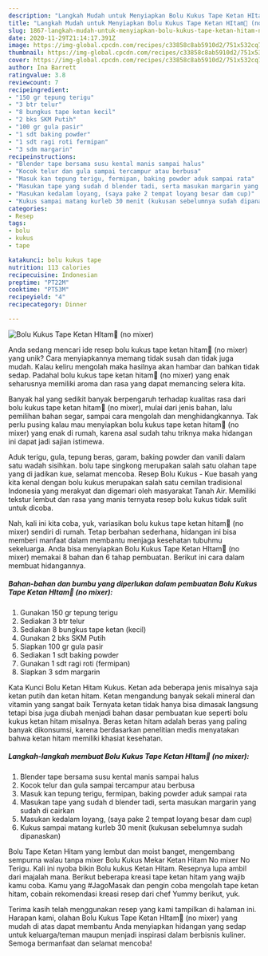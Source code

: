 ```yaml
---
description: "Langkah Mudah untuk Menyiapkan Bolu Kukus Tape Ketan HItam🍴 (no mixer) Anti Gagal"
title: "Langkah Mudah untuk Menyiapkan Bolu Kukus Tape Ketan HItam🍴 (no mixer) Anti Gagal"
slug: 1867-langkah-mudah-untuk-menyiapkan-bolu-kukus-tape-ketan-hitam-no-mixer-anti-gagal
date: 2020-11-29T21:14:17.391Z
image: https://img-global.cpcdn.com/recipes/c33858c8ab5910d2/751x532cq70/bolu-kukus-tape-ketan-hitam🍴-no-mixer-foto-resep-utama.jpg
thumbnail: https://img-global.cpcdn.com/recipes/c33858c8ab5910d2/751x532cq70/bolu-kukus-tape-ketan-hitam🍴-no-mixer-foto-resep-utama.jpg
cover: https://img-global.cpcdn.com/recipes/c33858c8ab5910d2/751x532cq70/bolu-kukus-tape-ketan-hitam🍴-no-mixer-foto-resep-utama.jpg
author: Ina Barrett
ratingvalue: 3.8
reviewcount: 7
recipeingredient:
- "150 gr tepung terigu"
- "3 btr telur"
- "8 bungkus tape ketan kecil"
- "2 bks SKM Putih"
- "100 gr gula pasir"
- "1 sdt baking powder"
- "1 sdt ragi roti fermipan"
- "3 sdm margarin"
recipeinstructions:
- "Blender tape bersama susu kental manis sampai halus"
- "Kocok telur dan gula sampai tercampur atau berbusa"
- "Masuk kan tepung terigu, fermipan, baking powder aduk sampai rata"
- "Masukan tape yang sudah d blender tadi, serta masukan margarin yang sudah di cairkan"
- "Masukan kedalam loyang, (saya pake 2 tempat loyang besar dam cup)"
- "Kukus sampai matang kurleb 30 menit (kukusan sebelumnya sudah dipanaskan)"
categories:
- Resep
tags:
- bolu
- kukus
- tape

katakunci: bolu kukus tape 
nutrition: 113 calories
recipecuisine: Indonesian
preptime: "PT22M"
cooktime: "PT53M"
recipeyield: "4"
recipecategory: Dinner

---
```



![Bolu Kukus Tape Ketan HItam🍴 (no mixer)](https://img-global.cpcdn.com/recipes/c33858c8ab5910d2/751x532cq70/bolu-kukus-tape-ketan-hitam🍴-no-mixer-foto-resep-utama.jpg)

Anda sedang mencari ide resep bolu kukus tape ketan hitam🍴 (no mixer) yang unik? Cara menyiapkannya memang tidak susah dan tidak juga mudah. Kalau keliru mengolah maka hasilnya akan hambar dan bahkan tidak sedap. Padahal bolu kukus tape ketan hitam🍴 (no mixer) yang enak seharusnya memiliki aroma dan rasa yang dapat memancing selera kita.

Banyak hal yang sedikit banyak berpengaruh terhadap kualitas rasa dari bolu kukus tape ketan hitam🍴 (no mixer), mulai dari jenis bahan, lalu pemilihan bahan segar, sampai cara mengolah dan menghidangkannya. Tak perlu pusing kalau mau menyiapkan bolu kukus tape ketan hitam🍴 (no mixer) yang enak di rumah, karena asal sudah tahu triknya maka hidangan ini dapat jadi sajian istimewa.

Aduk terigu, gula, tepung beras, garam, baking powder dan vanili dalam satu wadah sisihkan. bolu tape singkong merupakan salah satu olahan tape yang di jadikan kue, selamat mencoba. Resep Bolu Kukus - Kue basah yang kita kenal dengan bolu kukus merupakan salah satu cemilan tradisional Indonesia yang merakyat dan digemari oleh masyarakat Tanah Air. Memiliki tekstur lembut dan rasa yang manis ternyata resep bolu kukus tidak sulit untuk dicoba.


Nah, kali ini kita coba, yuk, variasikan bolu kukus tape ketan hitam🍴 (no mixer) sendiri di rumah. Tetap berbahan sederhana, hidangan ini bisa memberi manfaat dalam membantu menjaga kesehatan tubuhmu sekeluarga. Anda bisa menyiapkan Bolu Kukus Tape Ketan HItam🍴 (no mixer) memakai 8 bahan dan 6 tahap pembuatan. Berikut ini cara dalam membuat hidangannya.

<!--inarticleads1-->

##### Bahan-bahan dan bumbu yang diperlukan dalam pembuatan Bolu Kukus Tape Ketan HItam🍴 (no mixer):

1. Gunakan 150 gr tepung terigu
1. Sediakan 3 btr telur
1. Sediakan 8 bungkus tape ketan (kecil)
1. Gunakan 2 bks SKM Putih
1. Siapkan 100 gr gula pasir
1. Sediakan 1 sdt baking powder
1. Gunakan 1 sdt ragi roti (fermipan)
1. Siapkan 3 sdm margarin


Kata Kunci Bolu Ketan Hitam Kukus. Ketan ada beberapa jenis misalnya saja ketan putih dan ketan hitam. Ketan mengandung banyak sekali mineral dan vitamin yang sangat baik Ternyata ketan tidak hanya bisa dimasak langsung tetapi bisa juga diubah menjadi bahan dasar pembuatan kue seperti bolu kukus ketan hitam misalnya. Beras ketan hitam adalah beras yang paling banyak dikonsumsi, karena berdasarkan penelitian medis menyatakan bahwa ketan hitam memiliki khasiat kesehatan. 

<!--inarticleads2-->

##### Langkah-langkah membuat Bolu Kukus Tape Ketan HItam🍴 (no mixer):

1. Blender tape bersama susu kental manis sampai halus
1. Kocok telur dan gula sampai tercampur atau berbusa
1. Masuk kan tepung terigu, fermipan, baking powder aduk sampai rata
1. Masukan tape yang sudah d blender tadi, serta masukan margarin yang sudah di cairkan
1. Masukan kedalam loyang, (saya pake 2 tempat loyang besar dam cup)
1. Kukus sampai matang kurleb 30 menit (kukusan sebelumnya sudah dipanaskan)


Bolu Tape Ketan Hitam yang lembut dan moist banget, mengembang sempurna walau tanpa mixer Bolu Kukus Mekar Ketan Hitam No mixer No Terigu. Kali ini nyoba bikin Bolu kukus Ketan Hitam. Resepnya lupa ambil dari majalah mana. Berikut beberapa kreasi tape ketan hitam yang wajib kamu coba. Kamu yang #JagoMasak dan pengin coba mengolah tape ketan hitam, cobain rekomendasi kreasi resep dari chef Yummy berikut, yuk. 

Terima kasih telah menggunakan resep yang kami tampilkan di halaman ini. Harapan kami, olahan Bolu Kukus Tape Ketan HItam🍴 (no mixer) yang mudah di atas dapat membantu Anda menyiapkan hidangan yang sedap untuk keluarga/teman maupun menjadi inspirasi dalam berbisnis kuliner. Semoga bermanfaat dan selamat mencoba!
